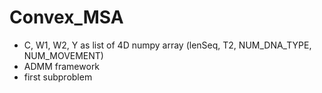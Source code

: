 # Convex_MSA

- C, W1, W2, Y as list of 4D numpy array (lenSeq, T2, NUM_DNA_TYPE, NUM_MOVEMENT)
- ADMM framework
- first subproblem
